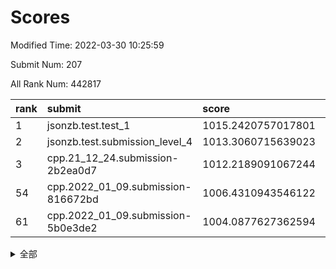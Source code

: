 # Scores

Modified Time: 2022-03-30 10:25:59

Submit Num: 207

All Rank Num: 442817

| rank |               submit               |       score        |       sigma        | pk_num |
| :--- | :--------------------------------- | :----------------- | :----------------- | :----- |
| 1    | jsonzb.test.test_1                 | 1015.2420757017801 | 0.8396625181413181 | 8560   |
| 2    | jsonzb.test.submission_level_4     | 1013.3060715639023 | 0.8068617485163859 | 8560   |
| 3    | cpp.21_12_24.submission-2b2ea0d7   | 1012.2189091067244 | 0.7988326203964867 | 8557   |
| 54   | cpp.2022_01_09.submission-816672bd | 1006.4310943546122 | 0.7210369029029655 | 8558   |
| 61   | cpp.2022_01_09.submission-5b0e3de2 | 1004.0877627362594 | 0.7062620412808454 | 8564   |


<details>
<summary>全部</summary>

| rank |                 submit                 |       score        |       sigma        | pk_num |
| :--- | :------------------------------------- | :----------------- | :----------------- | :----- |
| 1    | jsonzb.test.test_1                     | 1015.2420757017801 | 0.8396625181413181 | 8560   |
| 2    | jsonzb.test.submission_level_4         | 1013.3060715639023 | 0.8068617485163859 | 8560   |
| 3    | cpp.21_12_24.submission-2b2ea0d7       | 1012.2189091067244 | 0.7988326203964867 | 8557   |
| 4    | gobigger.level_3.submission_level_3_13 | 1011.4331049969492 | 0.7798551961843971 | 8559   |
| 5    | gobigger.level_3.submission_level_3_22 | 1011.2240376638117 | 0.7517898009006034 | 8554   |
| 6    | gobigger.level_3.submission_level_3_5  | 1010.8484478295229 | 0.7605959687153107 | 8559   |
| 7    | gobigger.level_3.submission_level_3_47 | 1010.8171383699355 | 0.7470788131915662 | 8559   |
| 8    | gobigger.level_3.submission_level_3_15 | 1010.6875030829839 | 0.7574268150959099 | 8554   |
| 9    | gobigger.level_3.submission_level_3_33 | 1010.6613796287342 | 0.768874718712502  | 8553   |
| 10   | gobigger.level_3.submission_level_3_17 | 1010.6294387420268 | 0.7589198652795371 | 8561   |
| 11   | gobigger.level_3.submission_level_3_43 | 1010.5983779459985 | 0.7337776860824435 | 8557   |
| 12   | gobigger.level_3.submission_level_3_35 | 1010.5272920245495 | 0.7448808924341622 | 8555   |
| 13   | gobigger.level_3.submission_level_3_4  | 1010.4931945249485 | 0.773334240081837  | 8558   |
| 14   | gobigger.level_3.submission_level_3_31 | 1010.4920223251623 | 0.7534251510673767 | 8556   |
| 15   | gobigger.level_3.submission_level_3_41 | 1010.4619789955642 | 0.7528439877219738 | 8557   |
| 16   | gobigger.level_3.submission_level_3_39 | 1010.4270271716975 | 0.7543417546484998 | 8555   |
| 17   | gobigger.level_3.submission_level_3_26 | 1010.3618329225375 | 0.7592471265328514 | 8560   |
| 18   | gobigger.level_3.submission_level_3_28 | 1010.316856576603  | 0.7699249195558167 | 8554   |
| 19   | gobigger.level_3.submission_level_3_46 | 1010.2844501399319 | 0.7561547657607113 | 8561   |
| 20   | gobigger.level_3.submission_level_3_16 | 1010.2794006604033 | 0.7621139999416442 | 8559   |
| 21   | gobigger.level_3.submission_level_3_37 | 1010.1885593830322 | 0.7500597544925294 | 8555   |
| 22   | gobigger.level_3.submission_level_3_2  | 1010.1747569859007 | 0.7811889541785489 | 8558   |
| 23   | gobigger.level_3.submission_level_3_42 | 1010.1271843359667 | 0.7914118229366618 | 8559   |
| 24   | gobigger.level_3.submission_level_3_44 | 1010.1157597028532 | 0.762372678177119  | 8561   |
| 25   | gobigger.level_3.submission_level_3_11 | 1010.0917115338386 | 0.7544500522547501 | 8559   |
| 26   | gobigger.level_3.submission_level_3_38 | 1010.0079624234509 | 0.7590613927983768 | 8555   |
| 27   | gobigger.level_3.submission_level_3_32 | 1009.990199887013  | 0.7551917272418105 | 8563   |
| 28   | gobigger.level_3.submission_level_3_1  | 1009.9393662242246 | 0.750815421552062  | 8557   |
| 29   | gobigger.level_3.submission_level_3_0  | 1009.8917371581697 | 0.7730247785209626 | 8555   |
| 30   | gobigger.level_3.submission_level_3_25 | 1009.8151824562881 | 0.7520713928338554 | 8554   |
| 31   | gobigger.level_3.submission_level_3_18 | 1009.8012911526871 | 0.74889714080082   | 8555   |
| 32   | gobigger.level_3.submission_level_3_12 | 1009.7313384436598 | 0.7425961380482667 | 8557   |
| 33   | gobigger.level_3.submission_level_3_34 | 1009.7088312026498 | 0.7462155951611329 | 8560   |
| 34   | gobigger.level_3.submission_level_3_24 | 1009.7075262032771 | 0.7435628008141526 | 8554   |
| 35   | gobigger.level_3.submission_level_3_40 | 1009.6707971437618 | 0.758813493689242  | 8559   |
| 36   | gobigger.level_3.submission_level_3_30 | 1009.4537798366958 | 0.7410845644491134 | 8557   |
| 37   | gobigger.level_3.submission_level_3_6  | 1009.2976188259537 | 0.7525905200859802 | 8557   |
| 38   | gobigger.level_3.submission_level_3_45 | 1009.2955065082066 | 0.7570995973384965 | 8558   |
| 39   | gobigger.level_3.submission_level_3_19 | 1009.2746412820867 | 0.747661788596629  | 8553   |
| 40   | gobigger.level_3.submission_level_3_8  | 1009.2320157918449 | 0.7404718293298506 | 8554   |
| 41   | gobigger.level_3.submission_level_3_29 | 1009.198062663179  | 0.7402111010631249 | 8557   |
| 42   | gobigger.level_3.submission_level_3_21 | 1009.0970662978258 | 0.755658041422509  | 8551   |
| 43   | gobigger.level_3.submission_level_3_14 | 1009.0475544436368 | 0.7463191575961048 | 8557   |
| 44   | gobigger.level_3.submission_level_3_48 | 1008.9643487230169 | 0.7393502984245505 | 8556   |
| 45   | gobigger.level_3.submission_level_3_36 | 1008.9375820225662 | 0.7445911512032164 | 8553   |
| 46   | gobigger.level_3.submission_level_3_3  | 1008.8066499231315 | 0.76920161881362   | 8560   |
| 47   | gobigger.level_3.submission_level_3_9  | 1008.8006154410118 | 0.7557906120678387 | 8558   |
| 48   | gobigger.level_3.submission_level_3_7  | 1008.7555683730857 | 0.7398615017333994 | 8556   |
| 49   | gobigger.level_3.submission_level_3_27 | 1008.7303291563893 | 0.7353549204810337 | 8552   |
| 50   | gobigger.level_3.submission_level_3_23 | 1008.7154035695197 | 0.7412013388037754 | 8560   |
| 51   | gobigger.level_3.submission_level_3_10 | 1008.6356837645333 | 0.7528027856040233 | 8560   |
| 52   | gobigger.level_3.submission_level_3_20 | 1008.5847818405357 | 0.7356008573984776 | 8554   |
| 53   | gobigger.level_3.submission_level_3_49 | 1008.1646503628468 | 0.7387999272760519 | 8561   |
| 54   | cpp.2022_01_09.submission-816672bd     | 1006.4310943546122 | 0.7210369029029655 | 8558   |
| 55   | gobigger.level_1.submission_level_1_20 | 1005.2006494127153 | 0.7186886455840529 | 8559   |
| 56   | gobigger.level_1.submission_level_1_8  | 1004.604650241466  | 0.7237085403303277 | 8556   |
| 57   | gobigger.level_1.submission_level_1_31 | 1004.3181823973973 | 0.7182076791167088 | 8558   |
| 58   | gobigger.level_1.submission_level_1_27 | 1004.311852026344  | 0.7275813779678164 | 8552   |
| 59   | gobigger.level_1.submission_level_1_37 | 1004.2793396662466 | 0.7185295876473015 | 8562   |
| 60   | gobigger.level_1.submission_level_1_1  | 1004.1052743857958 | 0.7255150980983126 | 8559   |
| 61   | cpp.2022_01_09.submission-5b0e3de2     | 1004.0877627362594 | 0.7062620412808454 | 8564   |
| 62   | gobigger.level_1.submission_level_1_18 | 1004.0843417830398 | 0.7127425304097164 | 8554   |
| 63   | gobigger.level_1.submission_level_1_48 | 1004.0625603752968 | 0.7253481260956042 | 8554   |
| 64   | gobigger.level_1.submission_level_1_2  | 1004.0534158822506 | 0.7210737052592061 | 8558   |
| 65   | gobigger.level_1.submission_level_1_12 | 1004.0182008076289 | 0.7114743742357885 | 8560   |
| 66   | gobigger.level_1.submission_level_1_29 | 1004.0172550744383 | 0.7127248508001177 | 8559   |
| 67   | gobigger.level_1.submission_level_1_41 | 1003.9168804987933 | 0.7187088402531179 | 8555   |
| 68   | gobigger.level_1.submission_level_1_39 | 1003.7976071494295 | 0.7153113875771344 | 8556   |
| 69   | gobigger.level_1.submission_level_1_14 | 1003.7654571093339 | 0.7191578862670925 | 8557   |
| 70   | gobigger.level_1.submission_level_1_34 | 1003.7259058185173 | 0.7168371455183425 | 8559   |
| 71   | gobigger.level_1.submission_level_1_15 | 1003.7178234456331 | 0.7056576531502436 | 8554   |
| 72   | gobigger.level_1.submission_level_1_11 | 1003.6685866879283 | 0.7185594445678821 | 8558   |
| 73   | gobigger.level_1.submission_level_1_43 | 1003.5295764412556 | 0.7269395002034125 | 8557   |
| 74   | gobigger.level_1.submission_level_1_28 | 1003.4636558410388 | 0.7099736839057625 | 8554   |
| 75   | gobigger.level_1.submission_level_1_10 | 1003.4350684061428 | 0.7092685117598908 | 8557   |
| 76   | gobigger.level_1.submission_level_1_49 | 1003.4121401303255 | 0.7144636836135907 | 8556   |
| 77   | gobigger.level_1.submission_level_1_30 | 1003.3683816977011 | 0.7206201204302582 | 8553   |
| 78   | gobigger.level_1.submission_level_1_19 | 1003.2525203995928 | 0.7097411344045816 | 8558   |
| 79   | gobigger.level_1.submission_level_1_5  | 1003.2503924812821 | 0.7165653886849848 | 8559   |
| 80   | gobigger.level_1.submission_level_1_23 | 1003.219078903222  | 0.7142368443539242 | 8557   |
| 81   | gobigger.level_1.submission_level_1_4  | 1003.2135449093499 | 0.7051331587892552 | 8552   |
| 82   | gobigger.level_1.submission_level_1_46 | 1003.1665114760634 | 0.7196974779386662 | 8558   |
| 83   | gobigger.level_1.submission_level_1_9  | 1003.13393658881   | 0.70896988430581   | 8562   |
| 84   | gobigger.level_1.submission_level_1_45 | 1003.0619974090404 | 0.7101392720820084 | 8554   |
| 85   | gobigger.level_1.submission_level_1_24 | 1003.0441214149954 | 0.7013008928914405 | 8558   |
| 86   | gobigger.level_1.submission_level_1_16 | 1003.040748786779  | 0.7131266106408909 | 8559   |
| 87   | gobigger.level_1.submission_level_1_21 | 1003.0340332528227 | 0.7182657255638336 | 8553   |
| 88   | gobigger.level_1.submission_level_1_42 | 1003.0301905305724 | 0.7078788234161774 | 8557   |
| 89   | gobigger.level_1.submission_level_1_22 | 1002.9683782865408 | 0.7210336591260903 | 8557   |
| 90   | gobigger.level_1.submission_level_1_0  | 1002.9194156883646 | 0.7163138120969702 | 8551   |
| 91   | gobigger.level_1.submission_level_1_26 | 1002.7987335730628 | 0.7213637855062947 | 8556   |
| 92   | gobigger.level_1.submission_level_1_47 | 1002.7903234429666 | 0.7137079966436541 | 8555   |
| 93   | gobigger.level_1.submission_level_1_7  | 1002.7766528341992 | 0.7158433121514161 | 8554   |
| 94   | gobigger.level_1.submission_level_1_13 | 1002.7499542004152 | 0.7113395094802054 | 8556   |
| 95   | gobigger.level_1.submission_level_1_32 | 1002.6874610936802 | 0.7063128123527691 | 8552   |
| 96   | gobigger.level_1.submission_level_1_17 | 1002.5912952360974 | 0.7054647438999339 | 8557   |
| 97   | gobigger.level_1.submission_level_1_36 | 1002.5461983244459 | 0.718398279791783  | 8558   |
| 98   | gobigger.level_1.submission_level_1_40 | 1002.5424069070394 | 0.7135681590488551 | 8560   |
| 99   | gobigger.level_1.submission_level_1_44 | 1002.5211801528691 | 0.7137009789938517 | 8556   |
| 100  | gobigger.level_1.submission_level_1_38 | 1002.3861839664518 | 0.7151013627802059 | 8561   |
| 101  | gobigger.level_1.submission_level_1_33 | 1002.375975324363  | 0.7034384480864089 | 8553   |
| 102  | gobigger.level_1.submission_level_1_25 | 1002.1940729982986 | 0.7202384165279112 | 8556   |
| 103  | gobigger.level_1.submission_level_1_35 | 1002.1700748520068 | 0.7176260325333405 | 8558   |
| 104  | gobigger.level_1.submission_level_1_6  | 1002.1064082457611 | 0.7126228939996471 | 8557   |
| 105  | gobigger.level_1.submission_level_1_3  | 1001.6213428012267 | 0.7041685204764878 | 8556   |
| 106  | gobigger.random.submission_random_15   | 997.1136099550802  | 0.7073438481358428 | 8559   |
| 107  | gobigger.random.submission_random_12   | 997.02305085062    | 0.7072953274520432 | 8555   |
| 108  | gobigger.random.submission_random_21   | 996.985287466097   | 0.7177247266500224 | 8555   |
| 109  | gobigger.random.submission_random_18   | 996.9335860380896  | 0.7058150744476593 | 8550   |
| 110  | gobigger.random.submission_random_47   | 996.7869716285494  | 0.7102822717706994 | 8562   |
| 111  | gobigger.random.submission_random_39   | 996.7707431085732  | 0.7148500582341302 | 8556   |
| 112  | gobigger.random.submission_random_17   | 996.7697677855958  | 0.7026439231165369 | 8558   |
| 113  | gobigger.random.submission_random_7    | 996.7321636221064  | 0.7110591905102264 | 8560   |
| 114  | gobigger.random.submission_random_29   | 996.6880249187963  | 0.6969977133853408 | 8556   |
| 115  | gobigger.random.submission_random_19   | 996.517907909914   | 0.7061755910756022 | 8558   |
| 116  | gobigger.random.submission_random_5    | 996.4743640710939  | 0.712120778949166  | 8556   |
| 117  | gobigger.random.submission_random_36   | 996.4634605991623  | 0.7156201174030056 | 8557   |
| 118  | gobigger.random.submission_random_49   | 996.3936330836657  | 0.7065456743430383 | 8557   |
| 119  | gobigger.random.submission_random_26   | 996.245878868978   | 0.7104192218874625 | 8548   |
| 120  | gobigger.random.submission_random_44   | 996.240072769929   | 0.7145763677678588 | 8557   |
| 121  | gobigger.random.submission_random_1    | 996.1831105730942  | 0.7141506142972016 | 8556   |
| 122  | gobigger.random.submission_random_30   | 996.0887213778919  | 0.7148714807556072 | 8556   |
| 123  | gobigger.random.submission_random_2    | 996.0857840706735  | 0.7259943094607116 | 8558   |
| 124  | gobigger.random.submission_random_23   | 996.0398739033494  | 0.7174313823573837 | 8553   |
| 125  | gobigger.random.submission_random_25   | 996.0313120634758  | 0.7155996326703072 | 8562   |
| 126  | gobigger.random.submission_random_46   | 995.9781987786403  | 0.7105375229943808 | 8560   |
| 127  | gobigger.random.submission_random_8    | 995.9504599558923  | 0.7200414280674313 | 8559   |
| 128  | gobigger.random.submission_random_27   | 995.9464554230369  | 0.7184995832837346 | 8555   |
| 129  | gobigger.random.submission_random_33   | 995.9378756909056  | 0.7052572944815717 | 8561   |
| 130  | gobigger.random.submission_random_43   | 995.9162626324587  | 0.7158034230459434 | 8554   |
| 131  | gobigger.random.submission_random_0    | 995.90163629119    | 0.7086259056718539 | 8559   |
| 132  | gobigger.random.submission_random_41   | 995.898184637003   | 0.7133041688818338 | 8560   |
| 133  | gobigger.random.submission_random_34   | 995.8669391681383  | 0.7195622808626229 | 8560   |
| 134  | gobigger.random.submission_random_32   | 995.8474829568087  | 0.7152223957676466 | 8556   |
| 135  | gobigger.random.submission_random_22   | 995.8120730716369  | 0.7250594006108073 | 8556   |
| 136  | gobigger.random.submission_random_20   | 995.7978597063686  | 0.7128684085723707 | 8556   |
| 137  | gobigger.random.submission_random_37   | 995.7700122959355  | 0.702819140507041  | 8552   |
| 138  | gobigger.random.submission_random_31   | 995.7693478321196  | 0.7098488811207811 | 8559   |
| 139  | gobigger.random.submission_random_10   | 995.7141316418429  | 0.7074074484699102 | 8560   |
| 140  | gobigger.random.submission_random_16   | 995.7073294795376  | 0.7025386546340608 | 8557   |
| 141  | gobigger.random.submission_random_14   | 995.7025679069386  | 0.7097915196201541 | 8559   |
| 142  | gobigger.random.submission_random_4    | 995.6629517308121  | 0.7320113270057761 | 8560   |
| 143  | gobigger.random.submission_random_45   | 995.6475171851554  | 0.7035053514272855 | 8558   |
| 144  | gobigger.random.submission_random_24   | 995.6468286459623  | 0.7156324011405518 | 8556   |
| 145  | gobigger.random.submission_random_6    | 995.601147186596   | 0.7150111416105362 | 8559   |
| 146  | gobigger.random.submission_random_35   | 995.582699171201   | 0.7300197361225236 | 8555   |
| 147  | gobigger.random.submission_random_38   | 995.4285637770973  | 0.7301278870793582 | 8557   |
| 148  | gobigger.random.submission_random_40   | 995.4255929558558  | 0.7229468893102924 | 8552   |
| 149  | gobigger.random.submission_random_42   | 995.3737719542089  | 0.7179974522303441 | 8559   |
| 150  | gobigger.random.submission_random_13   | 995.3735015638679  | 0.7164696916991268 | 8556   |
| 151  | gobigger.random.submission_random_3    | 995.1105831789016  | 0.722659752073366  | 8563   |
| 152  | gobigger.random.submission_random_11   | 995.0751510167454  | 0.7124642712153625 | 8557   |
| 153  | gobigger.random.submission_random_48   | 994.9670794010411  | 0.7189248237381243 | 8554   |
| 154  | gobigger.random.submission_random_9    | 994.7323858509112  | 0.7166825197693715 | 8557   |
| 155  | gobigger.random.submission_random_28   | 994.6570917952114  | 0.6957290239660375 | 8553   |
| 156  | gobigger.level_2.submission_level_2_47 | 994.5926947939082  | 0.7283714035146133 | 8559   |
| 157  | gobigger.level_2.submission_level_2_1  | 994.4056737659511  | 0.7348255847980986 | 8562   |
| 158  | gobigger.level_2.submission_level_2_46 | 994.0360861923119  | 0.7049949715409053 | 8559   |
| 159  | gobigger.level_2.submission_level_2_41 | 993.8792267719862  | 0.7338489986511556 | 8560   |
| 160  | gobigger.level_2.submission_level_2_8  | 993.747403051997   | 0.7225608541473856 | 8557   |
| 161  | gobigger.level_2.submission_level_2_13 | 993.6399209708466  | 0.7387190893255233 | 8552   |
| 162  | gobigger.level_2.submission_level_2_23 | 993.316238841895   | 0.732570684820539  | 8559   |
| 163  | gobigger.level_2.submission_level_2_42 | 993.1130535440825  | 0.7296785599989548 | 8557   |
| 164  | gobigger.level_2.submission_level_2_9  | 993.0721476687822  | 0.7353851550106322 | 8556   |
| 165  | gobigger.level_2.submission_level_2_39 | 992.8998972880146  | 0.7183630174754324 | 8555   |
| 166  | gobigger.level_2.submission_level_2_34 | 992.827476960055   | 0.7461053089502315 | 8555   |
| 167  | gobigger.level_2.submission_level_2_6  | 992.7859869891684  | 0.7416339866047776 | 8555   |
| 168  | gobigger.level_2.submission_level_2_26 | 992.7755933079724  | 0.7440891226273121 | 8558   |
| 169  | gobigger.level_2.submission_level_2_36 | 992.7745165161026  | 0.7454365093987594 | 8557   |
| 170  | gobigger.level_2.submission_level_2_15 | 992.6487753937425  | 0.7372763913295031 | 8558   |
| 171  | gobigger.level_2.submission_level_2_44 | 992.4846424987649  | 0.7281744759598361 | 8558   |
| 172  | gobigger.level_2.submission_level_2_12 | 992.4822836595308  | 0.7208895780118558 | 8557   |
| 173  | gobigger.level_2.submission_level_2_40 | 992.4666031057529  | 0.7591894289454802 | 8556   |
| 174  | gobigger.level_2.submission_level_2_11 | 992.4390518141741  | 0.7401070327513994 | 8552   |
| 175  | gobigger.level_2.submission_level_2_4  | 992.3616130039289  | 0.7424053922462694 | 8557   |
| 176  | gobigger.level_2.submission_level_2_33 | 992.361571420891   | 0.7240448537391446 | 8555   |
| 177  | gobigger.level_2.submission_level_2_30 | 992.2752389795503  | 0.7415458037349685 | 8555   |
| 178  | gobigger.level_2.submission_level_2_45 | 992.2439893098255  | 0.7529383346694483 | 8552   |
| 179  | gobigger.level_2.submission_level_2_10 | 992.194911456244   | 0.7318386991112251 | 8557   |
| 180  | gobigger.level_2.submission_level_2_48 | 992.1677078782216  | 0.741904820956926  | 8556   |
| 181  | gobigger.level_2.submission_level_2_24 | 992.1674678481842  | 0.7444808794530614 | 8551   |
| 182  | gobigger.level_2.submission_level_2_3  | 992.1088275823375  | 0.7501409272225901 | 8554   |
| 183  | gobigger.level_2.submission_level_2_16 | 992.100751409702   | 0.7514544941587663 | 8563   |
| 184  | gobigger.level_2.submission_level_2_21 | 992.0951983357775  | 0.7424662068376647 | 8553   |
| 185  | gobigger.level_2.submission_level_2_49 | 992.0767101047223  | 0.7472661048939797 | 8553   |
| 186  | gobigger.level_2.submission_level_2_28 | 992.0344010380213  | 0.7454427495950988 | 8560   |
| 187  | gobigger.level_2.submission_level_2_22 | 992.0092165652878  | 0.756626876526866  | 8554   |
| 188  | gobigger.level_2.submission_level_2_29 | 991.9858136108405  | 0.7439284773140845 | 8555   |
| 189  | gobigger.level_2.submission_level_2_2  | 991.9810910486509  | 0.7366606742104784 | 8558   |
| 190  | gobigger.level_2.submission_level_2_7  | 991.9732471755678  | 0.7422431616761686 | 8555   |
| 191  | gobigger.level_2.submission_level_2_17 | 991.8892755046436  | 0.7443650532455864 | 8558   |
| 192  | gobigger.level_2.submission_level_2_27 | 991.807799067683   | 0.752522611004008  | 8560   |
| 193  | gobigger.level_2.submission_level_2_19 | 991.7495875887093  | 0.7361600654507098 | 8555   |
| 194  | gobigger.level_2.submission_level_2_43 | 991.7187327515142  | 0.7324635085844933 | 8556   |
| 195  | gobigger.level_2.submission_level_2_5  | 991.6825395348387  | 0.7313485229073264 | 8558   |
| 196  | gobigger.level_2.submission_level_2_20 | 991.6268248319304  | 0.7604600040452013 | 8564   |
| 197  | gobigger.level_2.submission_level_2_25 | 991.5821000221366  | 0.7591530736536762 | 8561   |
| 198  | gobigger.level_2.submission_level_2_0  | 991.5815207370945  | 0.753790068356759  | 8553   |
| 199  | gobigger.level_2.submission_level_2_32 | 991.5070722759571  | 0.7479960508104894 | 8556   |
| 200  | gobigger.level_2.submission_level_2_31 | 991.3807167475164  | 0.7537820560468256 | 8558   |
| 201  | gobigger.level_2.submission_level_2_18 | 991.2985526987941  | 0.7532188387970551 | 8559   |
| 202  | gobigger.level_2.submission_level_2_38 | 991.2781315115785  | 0.7573854203825229 | 8549   |
| 203  | gobigger.level_2.submission_level_2_35 | 991.0687695260049  | 0.7413174529333674 | 8554   |
| 204  | gobigger.level_2.submission_level_2_37 | 990.7318050574091  | 0.7767328761916905 | 8562   |
| 205  | gobigger.level_2.submission_level_2_14 | 990.6615597392447  | 0.7731331505820694 | 8560   |
| 206  | gobigger.none.submission_none_0        | 976.9373511070725  | 1.3471905998550295 | 8559   |
| 207  | gobigger.none.submission_none_1        | 975.3767556382364  | 1.525251491950457  | 8559   |

</details>